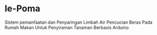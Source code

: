 # Ie-Poma
 Sistem pemanfaatan dan Penyaringan Limbah Air Pencucian Beras Pada Rumah Makan Untuk Penyiraman Tanaman Berbasis Arduino
